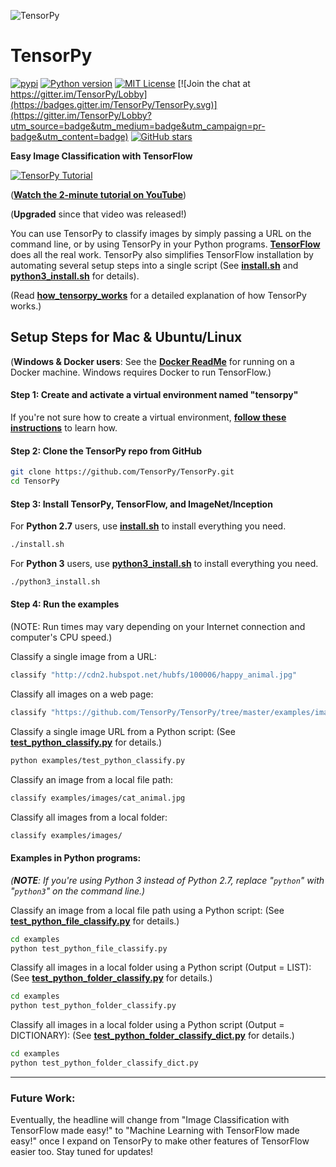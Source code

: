 ![](http://cdn2.hubspot.net/hubfs/100006/images/tensorpy_logo_4_p.png "TensorPy")
# TensorPy

[![pypi](https://img.shields.io/pypi/v/tensorpy.svg)](https://pypi.python.org/pypi/tensorpy) [![Python version](https://img.shields.io/badge/python-2.7,_3.*-22AADD.svg "Python version")](https://docs.python.org/2/) [![MIT License](http://img.shields.io/badge/license-MIT-22BBCC.svg "MIT License")](https://github.com/TensorPy/TensorPy/blob/master/LICENSE) [![Join the chat at https://gitter.im/TensorPy/Lobby](https://badges.gitter.im/TensorPy/TensorPy.svg)](https://gitter.im/TensorPy/Lobby?utm_source=badge&utm_medium=badge&utm_campaign=pr-badge&utm_content=badge) [![GitHub stars](https://img.shields.io/github/stars/TensorPy/TensorPy.svg "GitHub stars")](https://github.com/TensorPy/TensorPy/stargazers)

**Easy Image Classification with TensorFlow**

[![TensorPy Tutorial](http://img.youtube.com/vi/lVtzaHcUE7Q/3.jpg)](https://www.youtube.com/watch?v=lVtzaHcUE7Q "TensorPy Tutorial")

(**[Watch the 2-minute tutorial on YouTube](https://www.youtube.com/watch?v=lVtzaHcUE7Q)**)

(**Upgraded** since that video was released!)

You can use TensorPy to classify images by simply passing a URL on the command line, or by using TensorPy in your Python programs. **[TensorFlow](https://www.tensorflow.org/)** does all the real work. TensorPy also simplifies TensorFlow installation by automating several setup steps into a single script (See **[install.sh](https://github.com/TensorPy/TensorPy/blob/master/install.sh)** and **[python3_install.sh](https://github.com/TensorPy/TensorPy/blob/master/python3_install.sh)** for details).

(Read **[how_tensorpy_works](https://github.com/TensorPy/TensorPy/blob/master/help_docs/how_tensorpy_works.md)** for a detailed explanation of how TensorPy works.)


## Setup Steps for Mac & Ubuntu/Linux

(**Windows & Docker users**: See the **[Docker ReadMe](https://github.com/TensorPy/TensorPy/blob/master/third_party/docker/ReadMe.md)** for running on a Docker machine. Windows requires Docker to run TensorFlow.)

#### **Step 1:** Create and activate a virtual environment named "tensorpy"

If you're not sure how to create a virtual environment, **[follow these instructions](https://github.com/TensorPy/TensorPy/blob/master/help_docs/virtualenv_instructions.md)** to learn how.

#### **Step 2:** Clone the TensorPy repo from GitHub

```bash
git clone https://github.com/TensorPy/TensorPy.git
cd TensorPy
```

#### **Step 3:** Install TensorPy, TensorFlow, and ImageNet/Inception

For **Python 2.7** users, use **[install.sh](https://github.com/TensorPy/TensorPy/blob/master/install.sh)** to install everything you need.

```bash
./install.sh
```

For **Python 3** users, use **[python3_install.sh](https://github.com/TensorPy/TensorPy/blob/master/python3_install.sh)** to install everything you need.

```bash
./python3_install.sh
```

#### **Step 4:** Run the examples

(NOTE: Run times may vary depending on your Internet connection and computer's CPU speed.)

Classify a single image from a URL:

```bash
classify "http://cdn2.hubspot.net/hubfs/100006/happy_animal.jpg"
```

Classify all images on a web page:

```bash
classify "https://github.com/TensorPy/TensorPy/tree/master/examples/images"
```

Classify a single image URL from a Python script: (See **[test_python_classify.py](https://github.com/TensorPy/TensorPy/blob/master/examples/test_python_classify.py)** for details.)

```bash
python examples/test_python_classify.py
```

Classify an image from a local file path:

```bash
classify examples/images/cat_animal.jpg
```

Classify all images from a local folder:

```bash
classify examples/images/
```

#### **Examples in Python programs:**

*(**NOTE**: If you're using Python 3 instead of Python 2.7, replace "``python``" with "``python3``" on the command line.)*

Classify an image from a local file path using a Python script: (See **[test_python_file_classify.py](https://github.com/TensorPy/TensorPy/blob/master/examples/test_python_file_classify.py)** for details.)

```bash
cd examples
python test_python_file_classify.py
```

Classify all images in a local folder using a Python script (Output = LIST): (See **[test_python_folder_classify.py](https://github.com/TensorPy/TensorPy/blob/master/examples/test_python_folder_classify.py)** for details.)

```bash
cd examples
python test_python_folder_classify.py
```

Classify all images in a local folder using a Python script (Output = DICTIONARY): (See **[test_python_folder_classify_dict.py](https://github.com/TensorPy/TensorPy/blob/master/examples/test_python_folder_classify_dict.py)** for details.)

```bash
cd examples
python test_python_folder_classify_dict.py
```

____________

### Future Work:

Eventually, the headline will change from "Image Classification with TensorFlow made easy!" to "Machine Learning with TensorFlow made easy!" once I expand on TensorPy to make other features of TensorFlow easier too. Stay tuned for updates!
